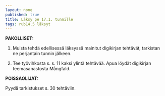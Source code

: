 ```yaml
---
layout: none
published: true
title: Läksy pe 17.1. tunnille
tags: rub14.5 läksyt
---
```

**PAKOLLISET:**

1. Muista tehdä edellisessä läksyssä mainitut digikirjan tehtävät, tarkistan ne perjantain tunnin jälkeen.

2. Tee työvihkosta s. s. 11 kaksi ylintä tehtävää. Apua löydät digikirjan teemasanastosta Mångfald.

**POISSAOLIJAT:**

Pyydä tarkistukset s. 30 tehtäviin.
